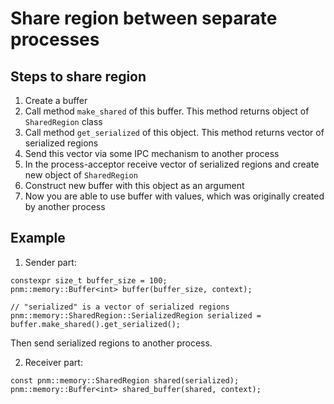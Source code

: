 # Share region between separate processes

## Steps to share region

1. Create a buffer
2. Call method `make_shared` of this buffer. This method returns object of `SharedRegion` class
3. Call method `get_serialized` of this object. This method returns vector of serialized regions
4. Send this vector via some IPC mechanism to another process
5. In the process-acceptor receive vector of serialized regions and create new object of `SharedRegion`
6. Construct new buffer with this object as an argument
7. Now you are able to use buffer with values, which was originally created by another process


## Example

1. Sender part:
```
constexpr size_t buffer_size = 100;
pnm::memory::Buffer<int> buffer(buffer_size, context);

// "serialized" is a vector of serialized regions
pnm::memory::SharedRegion::SerializedRegion serialized = buffer.make_shared().get_serialized();
```
Then send serialized regions to another process.

2. Receiver part:
```
const pnm::memory::SharedRegion shared(serialized);
pnm::memory::Buffer<int> shared_buffer(shared, context);
```